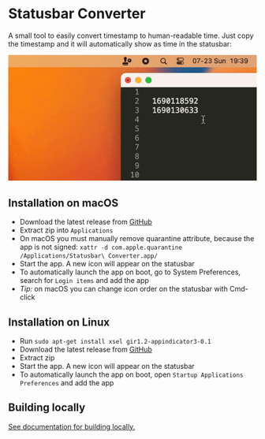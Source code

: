 # Statusbar Converter

A small tool to easily convert timestamp to human-readable time. Just copy the
timestamp and it will automatically show as time in the statusbar: 

![demo](/docs/demo-2.gif)


## Installation on macOS

- Download the latest release from [GitHub](https://github.com/mindaugasw/statusbar-converter/releases)
- Extract zip into `Applications`
- On macOS you must manually remove quarantine attribute, because the app is not signed:
  `xattr -d com.apple.quarantine /Applications/Statusbar\ Converter.app/`
- Start the app. A new icon will appear on the statusbar
- To automatically launch the app on boot, go to System Preferences, search for `Login items` and add the app
- _Tip:_ on macOS you can change icon order on the statusbar with Cmd-click


## Installation on Linux

- Run `sudo apt-get install xsel gir1.2-appindicator3-0.1`
- Download the latest release from [GitHub](https://github.com/mindaugasw/statusbar-converter/releases)
- Extract zip
- Start the app. A new icon will appear on the statusbar
- To automatically launch the app on boot, open `Startup Applications Preferences` and add the app


## Building locally

[See documentation for building locally.](/docs/building.md)
